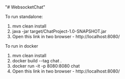 "# WebsocketChat" 

To run standalone:

1) mvn clean install
2) java -jar target/ChatProject-1.0-SNAPSHOT.jar
3) Open this link in two browser - http://localhost:8080/


To run in docker

1) mvn clean install
2) docker build --tag chat .
3) docker run -it -p 8080:8080 chat
4) Open this link in two browser - http://localhost:8080/
